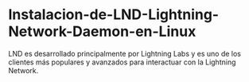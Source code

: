 # Instalacion-de-LND-Lightning-Network-Daemon-en-Linux
LND es desarrollado principalmente por Lightning Labs y es uno de los clientes más populares y avanzados para interactuar con la Lightning Network. 
